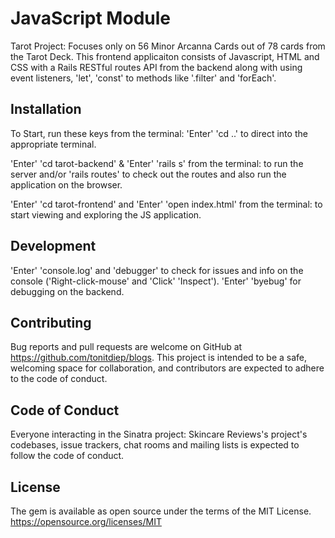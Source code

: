 # JavaScript Module
Tarot Project: Focuses only on 56 Minor Arcanna Cards out of 78 cards from the Tarot Deck. This frontend applicaiton consists of Javascript, HTML and CSS with a Rails RESTful routes API from the backend along with using event listeners, 'let', 'const' to methods like '.filter' and 'forEach'.

## Installation 
To Start, run these keys from the terminal:
'Enter' 'cd ..' to direct into the appropriate terminal.

'Enter' 'cd tarot-backend' & 'Enter' 'rails s' from the terminal: to run the server and/or 'rails routes' to check out the routes and also run the application on the browser.

'Enter' 'cd tarot-frontend' and 'Enter' 'open index.html' from the terminal: to start viewing and exploring the JS application.

## Development
'Enter' 'console.log' and 'debugger' to check for issues and info on the console ('Right-click-mouse'  and 'Click' 'Inspect'). 
'Enter' 'byebug' for debugging on the backend.

## Contributing
Bug reports and pull requests are welcome on GitHub at https://github.com/tonitdiep/blogs. This project is intended to be a safe, welcoming space for collaboration, and contributors are expected to adhere to the code of conduct.

## Code of Conduct
Everyone interacting in the Sinatra project: Skincare Reviews's project's codebases, issue trackers, chat rooms and mailing lists is expected to follow the code of conduct.

## License
The gem is available as open source under the terms of the MIT License. https://opensource.org/licenses/MIT